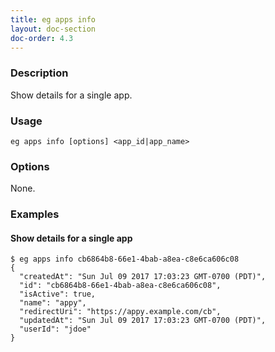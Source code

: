 ```yaml
---
title: eg apps info
layout: doc-section
doc-order: 4.3
---
```


### Description

Show details for a single app.

### Usage

```shell
eg apps info [options] <app_id|app_name>
```

### Options

None.

### Examples

#### Show details for a single app

```shell
$ eg apps info cb6864b8-66e1-4bab-a8ea-c8e6ca606c08
{
  "createdAt": "Sun Jul 09 2017 17:03:23 GMT-0700 (PDT)",
  "id": "cb6864b8-66e1-4bab-a8ea-c8e6ca606c08",
  "isActive": true,
  "name": "appy",
  "redirectUri": "https://appy.example.com/cb",
  "updatedAt": "Sun Jul 09 2017 17:03:23 GMT-0700 (PDT)",
  "userId": "jdoe"
}
```
